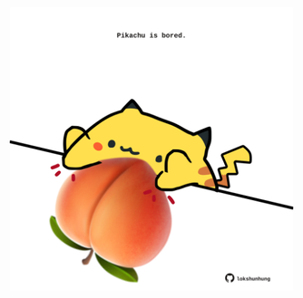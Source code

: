 <!-- built at 17/02/2024, 09:00:43 UTC -->
<p align="center">
  <img width="500" height="500" src="./ReadmeImage.svg">
</p>
